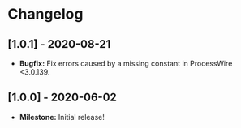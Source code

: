 # Changelog

## [1.0.1] - 2020-08-21

- **Bugfix:** Fix errors caused by a missing constant in ProcessWire <3.0.139.

## [1.0.0] - 2020-06-02

- **Milestone:** Initial release!
